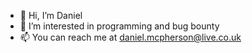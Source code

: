 - 👋 Hi, I’m Daniel
- 👀 I’m interested in programming and bug bounty
- 📫 You can reach me at daniel.mcpherson@live.co.uk

<!---
RangerVinven/RangerVinven is a ✨ special ✨ repository because its `README.md` (this file) appears on your GitHub profile.
You can click the Preview link to take a look at your changes.
--->
